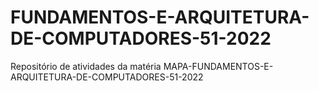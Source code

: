 # FUNDAMENTOS-E-ARQUITETURA-DE-COMPUTADORES-51-2022

Repositório de atividades da matéria MAPA-FUNDAMENTOS-E-ARQUITETURA-DE-COMPUTADORES-51-2022
